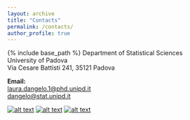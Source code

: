 ```yaml
---
layout: archive
title: "Contacts"
permalink: /contacts/
author_profile: true
---
```


{% include base_path %}
Department of Statistical Sciences <br/>
University of Padova<br/>
Via Cesare Battisti 241, 35121 Padova<br/>



**Email:** <br/>
laura.dangelo.1@phd.unipd.it<br/>
dangelo@stat.unipd.it


[![alt text](http://www.unife.it/studenti/internazionale/loghi-social/twitter-logo.png/image_preview)](https://twitter.com/laura_d_angelo)
[![alt text](https://cdn4.iconfinder.com/data/icons/social-media-2097/94/linkedin-128.png)](https://www.linkedin.com/in/laura-dangelo/)
[![alt text](https://www.gravatar.com/avatar/… "Let's check Jason S' profile page")](https://meta.stackoverflow.com/users/44330/jason-s)
